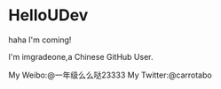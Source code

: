 # HelloUDev
haha I'm coming!

I'm imgradeone,a Chinese GitHub User.

My Weibo:@一年级么么哒23333
My Twitter:@carrotabo
